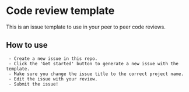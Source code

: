 # Code review template
 This is an issue template to use in your peer to peer code reviews.

 ## How to use
     - Create a new issue in this repo.
     - Click the 'Get started' button to generate a new issue with the template.
     - Make sure you change the issue title to the correct project name.
     - Edit the issue with your review.
     - Submit the issue!

